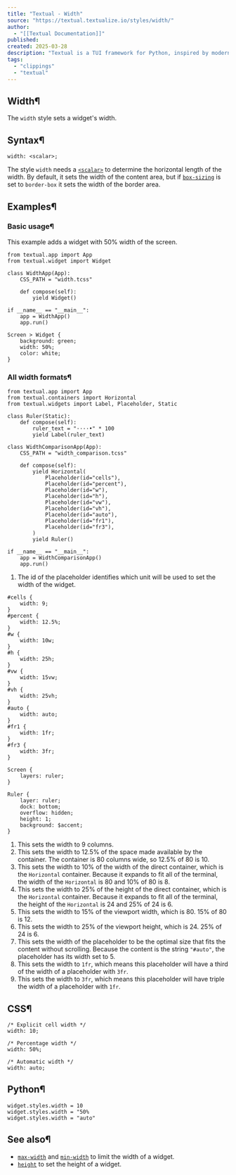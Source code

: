 ```yaml
---
title: "Textual - Width"
source: "https://textual.textualize.io/styles/width/"
author:
  - "[[Textual Documentation]]"
published:
created: 2025-03-28
description: "Textual is a TUI framework for Python, inspired by modern web development."
tags:
  - "clippings"
  - "textual"
---
```

## Width¶

The `width` style sets a widget's width.

## Syntax¶

```
width: <scalar>;
```

The style `width` needs a [`<scalar>`](https://textual.textualize.io/css_types/scalar/) to determine the horizontal length of the width. By default, it sets the width of the content area, but if [`box-sizing`](https://textual.textualize.io/styles/box_sizing/) is set to `border-box` it sets the width of the border area.

## Examples¶

### Basic usage¶

This example adds a widget with 50% width of the screen.

<!-- SVG content removed by SVG Remover -->

```
from textual.app import App
from textual.widget import Widget

class WidthApp(App):
    CSS_PATH = "width.tcss"

    def compose(self):
        yield Widget()

if __name__ == "__main__":
    app = WidthApp()
    app.run()
```

```
Screen > Widget {
    background: green;
    width: 50%;
    color: white;
}
```

### All width formats¶

<!-- SVG content removed by SVG Remover -->

```
from textual.app import App
from textual.containers import Horizontal
from textual.widgets import Label, Placeholder, Static

class Ruler(Static):
    def compose(self):
        ruler_text = "····•" * 100
        yield Label(ruler_text)

class WidthComparisonApp(App):
    CSS_PATH = "width_comparison.tcss"

    def compose(self):
        yield Horizontal(
            Placeholder(id="cells"),  
            Placeholder(id="percent"),
            Placeholder(id="w"),
            Placeholder(id="h"),
            Placeholder(id="vw"),
            Placeholder(id="vh"),
            Placeholder(id="auto"),
            Placeholder(id="fr1"),
            Placeholder(id="fr3"),
        )
        yield Ruler()

if __name__ == "__main__":
    app = WidthComparisonApp()
    app.run()
```

1. The id of the placeholder identifies which unit will be used to set the width of the widget.

```
#cells {
    width: 9;      
}
#percent {
    width: 12.5%;  
}
#w {
    width: 10w;    
}
#h {
    width: 25h;    
}
#vw {
    width: 15vw;   
}
#vh {
    width: 25vh;   
}
#auto {
    width: auto;   
}
#fr1 {
    width: 1fr;    
}
#fr3 {
    width: 3fr;    
}

Screen {
    layers: ruler;
}

Ruler {
    layer: ruler;
    dock: bottom;
    overflow: hidden;
    height: 1;
    background: $accent;
}
```

1. This sets the width to 9 columns.
2. This sets the width to 12.5% of the space made available by the container. The container is 80 columns wide, so 12.5% of 80 is 10.
3. This sets the width to 10% of the width of the direct container, which is the `Horizontal` container. Because it expands to fit all of the terminal, the width of the `Horizontal` is 80 and 10% of 80 is 8.
4. This sets the width to 25% of the height of the direct container, which is the `Horizontal` container. Because it expands to fit all of the terminal, the height of the `Horizontal` is 24 and 25% of 24 is 6.
5. This sets the width to 15% of the viewport width, which is 80. 15% of 80 is 12.
6. This sets the width to 25% of the viewport height, which is 24. 25% of 24 is 6.
7. This sets the width of the placeholder to be the optimal size that fits the content without scrolling. Because the content is the string `"#auto"`, the placeholder has its width set to 5.
8. This sets the width to `1fr`, which means this placeholder will have a third of the width of a placeholder with `3fr`.
9. This sets the width to `3fr`, which means this placeholder will have triple the width of a placeholder with `1fr`.

## CSS¶

```
/* Explicit cell width */
width: 10;

/* Percentage width */
width: 50%;

/* Automatic width */
width: auto;
```

## Python¶

```
widget.styles.width = 10
widget.styles.width = "50%
widget.styles.width = "auto"
```

## See also¶

- [`max-width`](https://textual.textualize.io/styles/max_width/) and [`min-width`](https://textual.textualize.io/styles/min_width/) to limit the width of a widget.
- [`height`](https://textual.textualize.io/styles/height/) to set the height of a widget.